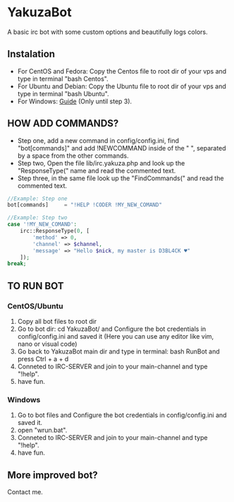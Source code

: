# YakuzaBot
 A basic irc bot with some custom options and beautifully logs colors.

Instalation
--------

- For CentOS and Fedora: Copy the Centos file to root dir of your vps and type in terminal "bash Centos".
- For Ubuntu and Debian: Copy the Ubuntu file to root dir of your vps and type in terminal "bash Ubuntu".
- For Windows: [Guide][] (Only until step 3).

[Guide]: https://php.tutorials24x7.com/blog/how-to-install-php-7-on-windows

HOW ADD COMMANDS?
--------

- Step one, add a new command in config/config.ini, find "bot[commands]" and add !NEWCOMMAND inside of the " ", separated by a space from the other commands.
- Step two, Open the file lib/irc.yakuza.php and look up the "ResponseType(" name and read the commented text.
- Step three, in the same file look up the "FindCommands(" and read the commented text.
```php
//Example: Step one
bot[commands]     = "!HELP !CODER !MY_NEW_COMAND"

//Example: Step two
case '!MY_NEW_COMAND':
	irc::ResponseType(0, [
		'method' => 0,
		'channel' => $channel,
		'message' => "Hello $nick, my master is D3BL4CK ♥"
	]);
break;
```

TO RUN BOT
--------

### CentOS/Ubuntu
1. Copy all bot files to root dir
2. Go to bot dir: cd YakuzaBot/ and Configure the bot credentials in config/config.ini and saved it  (Here you can use any editor like vim, nano or visual code)
3. Go back to YakuzaBot main dir and type in terminal: bash RunBot and press Ctrl + a + d
4. Conneted to IRC-SERVER and join to your main-channel and type "!help".
5. have fun. 

### Windows
1. Go to bot files and Configure the bot credentials in config/config.ini and saved it.
2. open "wrun.bat".
3. Conneted to IRC-SERVER and join to your main-channel and type "!help".
4. have fun. 


More improved bot?
----------

Contact me.
